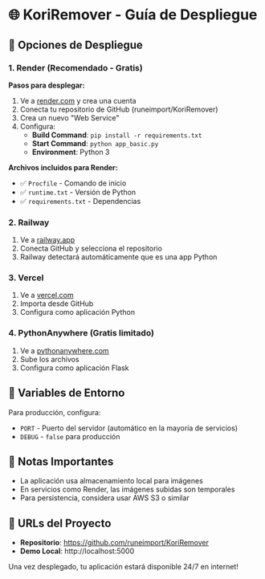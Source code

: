 # 🌐 KoriRemover - Guía de Despliegue

## 🚀 Opciones de Despliegue

### 1. Render (Recomendado - Gratis)

**Pasos para desplegar:**

1. Ve a [render.com](https://render.com) y crea una cuenta
2. Conecta tu repositorio de GitHub (runeimport/KoriRemover)
3. Crea un nuevo "Web Service"
4. Configura:
   - **Build Command**: `pip install -r requirements.txt`
   - **Start Command**: `python app_basic.py`
   - **Environment**: Python 3

**Archivos incluidos para Render:**
- ✅ `Procfile` - Comando de inicio
- ✅ `runtime.txt` - Versión de Python
- ✅ `requirements.txt` - Dependencias

### 2. Railway

1. Ve a [railway.app](https://railway.app)
2. Conecta GitHub y selecciona el repositorio
3. Railway detectará automáticamente que es una app Python

### 3. Vercel

1. Ve a [vercel.com](https://vercel.com)
2. Importa desde GitHub
3. Configura como aplicación Python

### 4. PythonAnywhere (Gratis limitado)

1. Ve a [pythonanywhere.com](https://pythonanywhere.com)
2. Sube los archivos
3. Configura como aplicación Flask

## 🔧 Variables de Entorno

Para producción, configura:
- `PORT` - Puerto del servidor (automático en la mayoría de servicios)
- `DEBUG` - `false` para producción

## 📝 Notas Importantes

- La aplicación usa almacenamiento local para imágenes
- En servicios como Render, las imágenes subidas son temporales
- Para persistencia, considera usar AWS S3 o similar

## 🌟 URLs del Proyecto

- **Repositorio**: https://github.com/runeimport/KoriRemover
- **Demo Local**: http://localhost:5000

Una vez desplegado, tu aplicación estará disponible 24/7 en internet!
